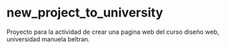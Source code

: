 # new_project_to_university
Proyecto para la actividad de crear una pagina web del curso diseño web, universidad manuela beltran.
